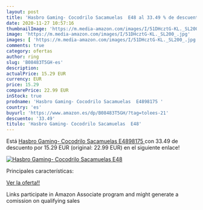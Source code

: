 ```yaml
---
layout: post
title: 'Hasbro Gaming- Cocodrilo Sacamuelas  E48 al 33.49 % de descuento'
date: 2020-11-27 10:57:16
thumbnailImage: 'https://m.media-amazon.com/images/I/51DHcztG-KL._SL200_.jpg'
image: 'https://m.media-amazon.com/images/I/51DHcztG-KL._SL200_.jpg'
images: [ 'https://m.media-amazon.com/images/I/51DHcztG-KL._SL200_.jpg' ]
comments: true
category: ofertas
author: ring
slug: 'B08483T5GH-es'
description:
actualPrice: 15.29 EUR
currency: EUR
price: 15.29
comparePrice: 22.99 EUR
inStock: true
prodname: 'Hasbro Gaming- Cocodrilo Sacamuelas  E4898175 '
country: 'es'
buyurl: 'https://www.amazon.es/dp/B08483T5GH/?tag=tolees-21'
descuento: '33.49'
titulo: 'Hasbro Gaming- Cocodrilo Sacamuelas  E48'
---
```


Está [Hasbro Gaming- Cocodrilo Sacamuelas  E4898175 ](https://www.amazon.es/dp/B08483T5GH/?tag=tolees-21) con 33.49 de descuento por 15.29 EUR (original: 22.99 EUR) en el siguiente enlace!

[![Hasbro Gaming- Cocodrilo Sacamuelas  E48](https://m.media-amazon.com/images/I/51DHcztG-KL._SL200_.jpg)](https://www.amazon.es/dp/B08483T5GH/?tag=tolees-21)

Principales características:


[Ver la oferta!!](https://www.amazon.es/dp/B08483T5GH/?tag=tolees-21)

Links participate in Amazon Associate program and might generate a comission on qualifying sales



